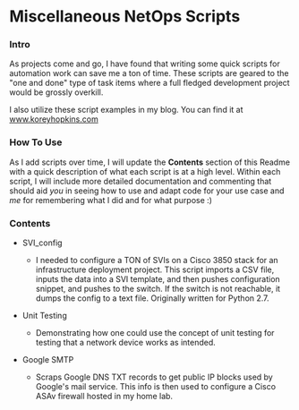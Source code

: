 # Miscellaneous NetOps Scripts

### Intro

As projects come and go, I have found that writing some quick scripts for automation work
can save me a ton of time. These scripts are geared to the "one and done" type of task items
where a full fledged development project would be grossly overkill.

I also utilize these script examples in my blog. You can find it at www.koreyhopkins.com
### How To Use

As I add scripts over time, I will update the **Contents** section of this Readme with a 
quick description of what each script is at a high level. Within each script, I will include
more detailed documentation and commenting that should aid *you* in seeing how to use and 
adapt code for your use case and *me* for remembering what I did and for what purpose :)

### Contents

* SVI_config 
	* I needed to configure a TON of SVIs on a Cisco 3850 stack for an infrastructure deployment
	project. This script imports a CSV file, inputs the data into a SVI template, and then pushes 
	configuration snippet, and pushes to the switch. If the switch is not reachable, it dumps the config to
	a text file. Originally written for Python 2.7.
	
* Unit Testing
    * Demonstrating how one could use the concept of unit testing for testing that a network device
    works as intended.

* Google SMTP
    * Scraps Google DNS TXT records to get public IP blocks used by Google's mail service. This info is then
    used to configure a Cisco ASAv firewall hosted in my home lab.
